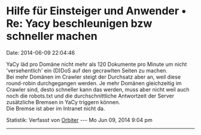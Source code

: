 Hilfe für Einsteiger und Anwender • Re: Yacy beschleunigen bzw schneller machen
===============================================================================

Date: 2014-06-09 22:04:46

YaCy läd pro Domäne nicht mehr als 120 Dokumente pro Minute um nicht
\'versehentlich\' ein (D)DoS auf den gecrawlten Seiten zu machen.\
Bei mehr Domänen im Crawler steigt der Durchsatz aber an, weil diese
round-robin durchgegangen werden. Je mehr Domänen gleichzeitig im
Crawler sind, desto schneller kann das werden, muss aber nicht weil auch
noch die robots.txt und die durchschnittliche Antwortzeit der Server
zusätzliche Bremsen in YaCy triggern können.\
Die Bremse ist aber im Intranet nicht da.

Statistik: Verfasst von
[Orbiter](http://forum.yacy-websuche.de/memberlist.php?mode=viewprofile&u=2)
--- Mo Jun 09, 2014 9:04 pm

------------------------------------------------------------------------
